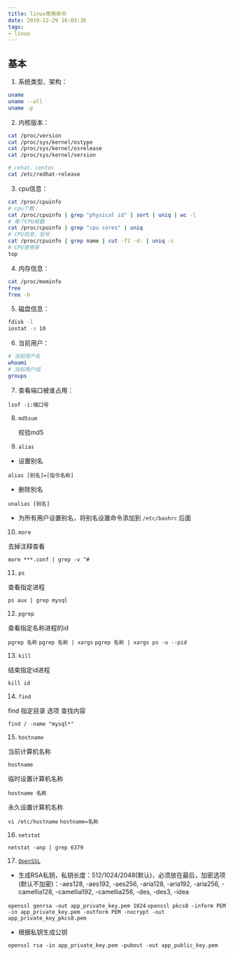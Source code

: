 ```yaml
---
title: linux常用命令
date: 2019-12-29 16:03:36
tags: 
- linux
---
```


## 基本

1. 系统类型、架构：

```sh
uname
uname --all
uname -p
```

2. 内核版本：

```sh
cat /proc/version
cat /proc/sys/kernel/ostype
cat /proc/sys/kernel/osrelease
cat /proc/sys/kernel/version

# rehat、centos
cat /etc/redhat-release
```

<!-- more -->

3. cpu信息：

```sh
cat /proc/cpuinfo
# cpu个数：
cat /proc/cpuinfo | grep "physical id" | sort | uniq | wc -l
# 每个CPU核数
cat /proc/cpuinfo | grep "cpu cores" | uniq
# CPU信息、型号
cat /proc/cpuinfo | grep name | cut -f2 -d: | uniq -c
# CPU使用率
top
```

4. 内存信息：

```sh
cat /proc/meminfo
free
free -h
```

5. 磁盘信息：

```sh
fdisk -l
iostat -x 10
```

6. 当前用户：

```sh
# 当前用户名
whoami
# 当前用户组
groups
```

7. 查看端口被谁占用：

`lsof -i:端口号`

8. `md5sum`

    校验md5

9. `alias`
        
- 设置别名

`alias [别名]=[指令名称]`

- 删除别名

`unalias [别名]`

- 为所有用户设置别名，将别名设置命令添加到 `/etc/bashrc` 后面

10. `more`

去掉注释查看

`more ***.conf | grep -v ^#`

11. `ps`

查看指定进程

`ps aux | grep mysql`

12. `pgrep`

查看指定名称进程的id

`pgrep 名称`
`pgrep 名称 | xargs`
`pgrep 名称 | xargs ps -u --pid`

13. `kill`

结束指定id进程

`kill id`

14. `find`

find 指定目录 选项 查找内容

`find / -name "mysql*"`

15. `hostname`

当前计算机名称
    
`hostname`

临时设置计算机名称

`hostname 名称`

永久设置计算机名称

`vi /etc/hostname`
`hostname=名称`

16. `netstat`

`netstat -anp | grep 6379`

17. [`OpenSSL`](https://www.openssl.org/docs/man1.1.1/man1/genrsa.html)

- 生成RSA私钥，私钥长度：512/1024/2048(默认)，必须放在最后，加密选项(默认不加密)：-aes128, -aes192, -aes256, -aria128, -aria192, -aria256, -camellia128, -camellia192, -camellia256, -des, -des3, -idea

`openssl genrsa -out app_private_key.pem 1024`
`openssl pkcs8 -inform PEM -in app_private_key.pem -outform PEM -nocrypt -out app_private_key_pkcs8.pem`

- 根据私钥生成公钥

`openssl rsa -in app_private_key.pem -pubout -out app_public_key.pem`
